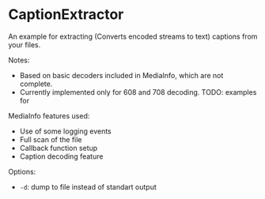 # CaptionExtractor

An example for extracting (Converts encoded streams to text) captions from your files.


Notes: 

- Based on basic decoders included in MediaInfo, which are not complete.
- Currently implemented only for 608 and 708 decoding. TODO: examples for 

MediaInfo features used:

- Use of some logging events
- Full scan of the file
- Callback function setup
- Caption decoding feature

Options:

- `-d`: dump to file instead of standart output
